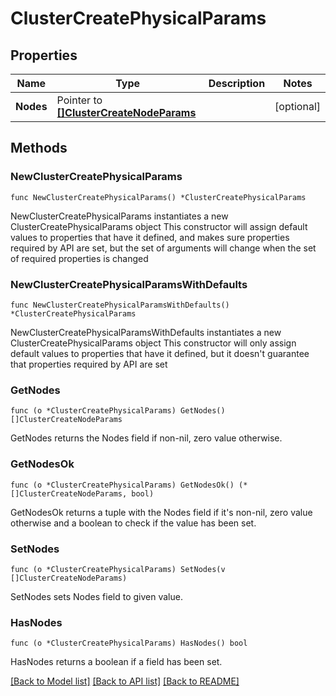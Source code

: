 # ClusterCreatePhysicalParams

## Properties

Name | Type | Description | Notes
------------ | ------------- | ------------- | -------------
**Nodes** | Pointer to [**[]ClusterCreateNodeParams**](ClusterCreateNodeParams.md) |  | [optional] 

## Methods

### NewClusterCreatePhysicalParams

`func NewClusterCreatePhysicalParams() *ClusterCreatePhysicalParams`

NewClusterCreatePhysicalParams instantiates a new ClusterCreatePhysicalParams object
This constructor will assign default values to properties that have it defined,
and makes sure properties required by API are set, but the set of arguments
will change when the set of required properties is changed

### NewClusterCreatePhysicalParamsWithDefaults

`func NewClusterCreatePhysicalParamsWithDefaults() *ClusterCreatePhysicalParams`

NewClusterCreatePhysicalParamsWithDefaults instantiates a new ClusterCreatePhysicalParams object
This constructor will only assign default values to properties that have it defined,
but it doesn't guarantee that properties required by API are set

### GetNodes

`func (o *ClusterCreatePhysicalParams) GetNodes() []ClusterCreateNodeParams`

GetNodes returns the Nodes field if non-nil, zero value otherwise.

### GetNodesOk

`func (o *ClusterCreatePhysicalParams) GetNodesOk() (*[]ClusterCreateNodeParams, bool)`

GetNodesOk returns a tuple with the Nodes field if it's non-nil, zero value otherwise
and a boolean to check if the value has been set.

### SetNodes

`func (o *ClusterCreatePhysicalParams) SetNodes(v []ClusterCreateNodeParams)`

SetNodes sets Nodes field to given value.

### HasNodes

`func (o *ClusterCreatePhysicalParams) HasNodes() bool`

HasNodes returns a boolean if a field has been set.


[[Back to Model list]](../README.md#documentation-for-models) [[Back to API list]](../README.md#documentation-for-api-endpoints) [[Back to README]](../README.md)


